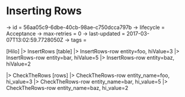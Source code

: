 # Inserting Rows

-> id = 56aa05c9-6dbe-40cb-98ae-c750dcca797b
-> lifecycle = Acceptance
-> max-retries = 0
-> last-updated = 2017-03-07T13:02:59.7728050Z
-> tags = 

[Hilo]
|> InsertRows
    [table]
    |> InsertRows-row entity=foo, hiValue=3
    |> InsertRows-row entity=bar, hiValue=5
    |> InsertRows-row entity=baz, hiValue=2

|> CheckTheRows
    [rows]
    |> CheckTheRows-row entity_name=foo, hi_value=3
    |> CheckTheRows-row entity_name=bar, hi_value=5
    |> CheckTheRows-row entity_name=baz, hi_value=2

~~~
